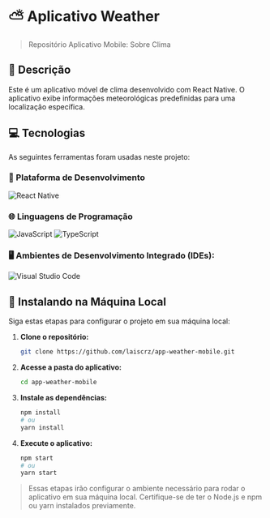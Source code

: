 # ⛅ Aplicativo Weather

> Repositório Aplicativo Mobile: Sobre Clima

## 📌 Descrição

Este é um aplicativo móvel de clima desenvolvido com React Native. O aplicativo exibe informações meteorológicas predefinidas para uma localização específica.

## 💻 Tecnologias

As seguintes ferramentas foram usadas neste projeto:

### 📱 Plataforma de Desenvolvimento
![React Native](https://img.shields.io/badge/react_native-%2320232a.svg?style=for-the-badge&logo=react&logoColor=%2361DAFB)

### 🌐 Linguagens de Programação
![JavaScript](https://img.shields.io/badge/javascript-%23323330.svg?style=for-the-badge&logo=javascript&logoColor=%23F7DF1E)
![TypeScript](https://img.shields.io/badge/typescript-%23007ACC.svg?style=for-the-badge&logo=typescript&logoColor=white)

### 🖥️ Ambientes de Desenvolvimento Integrado (IDEs):
![Visual Studio Code](https://img.shields.io/badge/Visual%20Studio%20Code-0078d7.svg?style=for-the-badge&logo=visual-studio-code&logoColor=white)

## 🚀 Instalando na Máquina Local

Siga estas etapas para configurar o projeto em sua máquina local:

1. **Clone o repositório:**
    ```sh
    git clone https://github.com/laiscrz/app-weather-mobile.git
    ```

2. **Acesse a pasta do aplicativo:**
    ```sh
    cd app-weather-mobile
    ```

3. **Instale as dependências:**
    ```sh
    npm install
    # ou
    yarn install
    ```

4. **Execute o aplicativo:**
    ```sh
    npm start
    # ou
    yarn start
    ```

> Essas etapas irão configurar o ambiente necessário para rodar o aplicativo em sua máquina local. Certifique-se de ter o Node.js e npm ou yarn instalados previamente.
